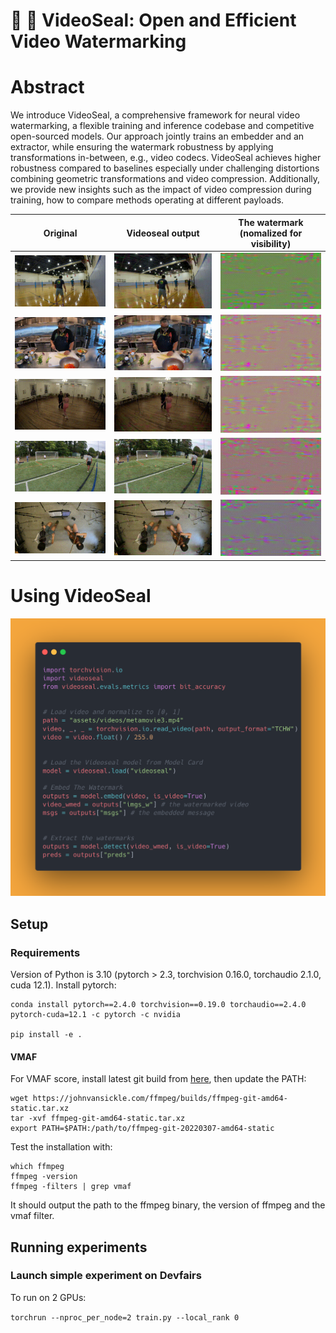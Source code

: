 # :movie_camera: :seal: VideoSeal: Open and Efficient Video Watermarking


# Abstract

We introduce VideoSeal, a comprehensive framework for neural video watermarking, a flexible training and inference codebase and competitive open-sourced models. Our approach jointly trains an embedder and an extractor, while ensuring the watermark robustness by applying transformations in-between, e.g., video codecs.
VideoSeal achieves higher robustness compared to baselines especially under challenging distortions combining geometric transformations and video compression. Additionally, we provide new insights such as the impact of video compression during training, how to compare methods operating at different payloads.

| Original | Videoseal output | The watermark (nomalized for visibility)|
|---|---|---|
| <img src="./assets/_README_/1.gif" alt="example GIF" style="max-width: 100%; height: auto;"> | <img src="./assets/_README_/1_wmed.gif" alt="example GIF" style="max-width: 100%; height: auto;"> | <img src="./assets/_README_/1_wm.gif" alt="example GIF" style="max-width: 100%; height: auto;"> |
| <img src="./assets/_README_/2.gif" alt="example GIF" style="max-width: 100%; height: auto;"> | <img src="./assets/_README_/2_wmed.gif" alt="example GIF" style="max-width: 100%; height: auto;"> | <img src="./assets/_README_/2_wm.gif" alt="example GIF" style="max-width: 100%; height: auto;"> |
| <img src="./assets/_README_/3.gif" alt="example GIF" style="max-width: 100%; height: auto;"> | <img src="./assets/_README_/3_wmed.gif" alt="example GIF" style="max-width: 100%; height: auto;"> | <img src="./assets/_README_/2_wm.gif" alt="example GIF" style="max-width: 100%; height: auto;"> |
| <img src="./assets/_README_/4.gif" alt="example GIF" style="max-width: 100%; height: auto;"> | <img src="./assets/_README_/4_wmed.gif" alt="example GIF" style="max-width: 100%; height: auto;"> | <img src="./assets/_README_/4_wm.gif" alt="example GIF" style="max-width: 100%; height: auto;"> |
| <img src="./assets/_README_/5.gif" alt="example GIF" style="max-width: 100%; height: auto;"> | <img src="./assets/_README_/5_wmed.gif" alt="example GIF" style="max-width: 100%; height: auto;"> | <img src="./assets/_README_/5_wm.gif" alt="example GIF" style="max-width: 100%; height: auto;"> |


# Using VideoSeal 
![here's an example how to load videoseal from model card and run inference](./assets/_README_/inference-example.png)


## Setup

### Requirements

Version of Python is 3.10 (pytorch > 2.3, torchvision 0.16.0, torchaudio 2.1.0, cuda 12.1).
Install pytorch:
```
conda install pytorch==2.4.0 torchvision==0.19.0 torchaudio==2.4.0 pytorch-cuda=12.1 -c pytorch -c nvidia

pip install -e . 
```


#### VMAF

For VMAF score, install latest git build from [here](https://johnvansickle.com/ffmpeg/builds), then update the PATH:
```
wget https://johnvansickle.com/ffmpeg/builds/ffmpeg-git-amd64-static.tar.xz
tar -xvf ffmpeg-git-amd64-static.tar.xz 
export PATH=$PATH:/path/to/ffmpeg-git-20220307-amd64-static
```
Test the installation with:
```
which ffmpeg
ffmpeg -version
ffmpeg -filters | grep vmaf
```
It should output the path to the ffmpeg binary, the version of ffmpeg and the vmaf filter.



## Running experiments


### Launch simple experiment on Devfairs

To run on 2 GPUs:

`torchrun --nproc_per_node=2 train.py --local_rank 0`

